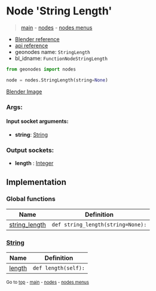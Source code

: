 # Node 'String Length'

> [main](../structure.md) - [nodes](nodes.md) - [nodes menus](nodes_menus.md)

- [Blender reference](https://docs.blender.org/manual/en/latest/modeling/geometry_nodes/text/string_length.html)
- [api reference](https://docs.blender.org/api/current/bpy.types.FunctionNodeStringLength.html)
- geonodes name: `StringLength`
- bl_idname: `FunctionNodeStringLength`

```python
from geonodes import nodes

node = nodes.StringLength(string=None)
```

[Blender Image](self.node_image_ref)

### Args:

#### Input socket arguments:

- **string**: [String](String.md)

### Output sockets:

- **length** : [Integer](Integer.md)

## Implementation

### Global functions

| Name | Definition |
|------|------------|
 | [string_length](A.md#string_length) | `def string_length(string=None):` |

### [String](String.md)

| Name | Definition |
|------|------------|
 | [length](String.md#length-property) | `def length(self):` |

<sub>Go to [top](#node-String-Length) - [main](../structure.md) - [nodes](nodes.md) - [nodes menus](nodes_menus.md)</sub>

